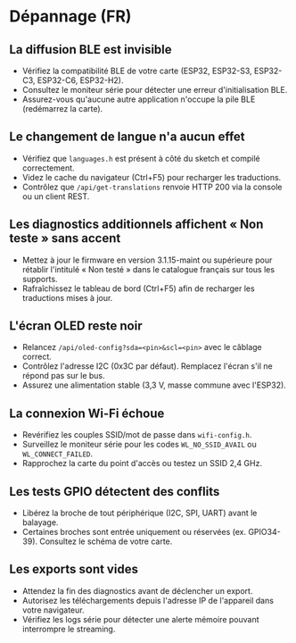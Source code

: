 # Dépannage (FR)

## La diffusion BLE est invisible
- Vérifiez la compatibilité BLE de votre carte (ESP32, ESP32-S3, ESP32-C3, ESP32-C6, ESP32-H2).
- Consultez le moniteur série pour détecter une erreur d'initialisation BLE.
- Assurez-vous qu'aucune autre application n'occupe la pile BLE (redémarrez la carte).

## Le changement de langue n'a aucun effet
- Vérifiez que `languages.h` est présent à côté du sketch et compilé correctement.
- Videz le cache du navigateur (Ctrl+F5) pour recharger les traductions.
- Contrôlez que `/api/get-translations` renvoie HTTP 200 via la console ou un client REST.

## Les diagnostics additionnels affichent « Non teste » sans accent
- Mettez à jour le firmware en version 3.1.15-maint ou supérieure pour rétablir l'intitulé « Non testé » dans le catalogue français sur tous les supports.
- Rafraîchissez le tableau de bord (Ctrl+F5) afin de recharger les traductions mises à jour.

## L'écran OLED reste noir
- Relancez `/api/oled-config?sda=<pin>&scl=<pin>` avec le câblage correct.
- Contrôlez l'adresse I2C (0x3C par défaut). Remplacez l'écran s'il ne répond pas sur le bus.
- Assurez une alimentation stable (3,3 V, masse commune avec l'ESP32).

## La connexion Wi-Fi échoue
- Revérifiez les couples SSID/mot de passe dans `wifi-config.h`.
- Surveillez le moniteur série pour les codes `WL_NO_SSID_AVAIL` ou `WL_CONNECT_FAILED`.
- Rapprochez la carte du point d'accès ou testez un SSID 2,4 GHz.

## Les tests GPIO détectent des conflits
- Libérez la broche de tout périphérique (I2C, SPI, UART) avant le balayage.
- Certaines broches sont entrée uniquement ou réservées (ex. GPIO34-39). Consultez le schéma de votre carte.

## Les exports sont vides
- Attendez la fin des diagnostics avant de déclencher un export.
- Autorisez les téléchargements depuis l'adresse IP de l'appareil dans votre navigateur.
- Vérifiez les logs série pour détecter une alerte mémoire pouvant interrompre le streaming.
